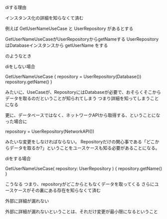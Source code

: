 diする理由

インスタンス化の詳細を知らなくて済む

例えば
GetUserNameUseCase と UserRepository があるとする

GetUserNameUseCaseがUserRepositoryからgetNameする
UserRepositoryはDatabaseインスタンスから getUserName をする

のようなとき

diをしない場合

GetUserNameUseCase {
repository = UserRepository(Database())
repository.getName()
}

みたいに、UseCaseが、RepositoryにはDatabaseが必要で、おそらくそこからデータを取るのだということが知られてしまう
つまり詳細を知ってしまうことになる

更に、データベースではなく、ネットワークAPIから取得する、ということになった場合に

repository = UserRepository(NetworkAPI())

みたいな変更をしなければならない。
Repositoryだけの関心事である「どこからデータを取るか?」ということをユースケースも知る必要があることになる。

diをする場合

GetUserNameUseCase(
repository: UserRepository
) {
repository.getName()
}

こうなる
つまり、repositoryがどこからともなくデータを取ってくる
さらにユースケースがその裏にある存在を知らなくて済む

外部に詳細が漏れない

外部に詳細が漏れないということは、それだけ変更が最小限になるということ

